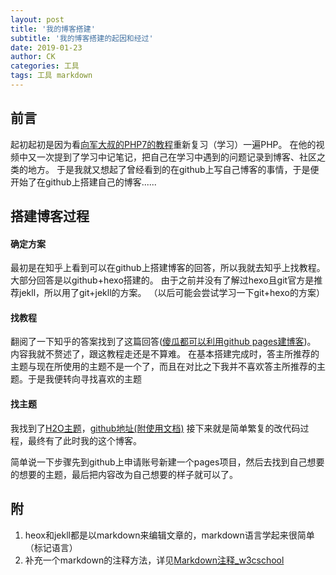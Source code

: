 ```yaml
---
layout: post
title: '我的博客搭建'
subtitle: '我的博客搭建的起因和经过'
date: 2019-01-23
author: CK
categories: 工具
tags: 工具 markdown
---
```


## 前言
起初起初是因为看[向军大叔的PHP7的教程](https://www.bilibili.com/video/av38048550)重新复习（学习）一遍PHP。
在他的视频中又一次提到了学习中记笔记，把自己在学习中遇到的问题记录到博客、社区之类的地方。
于是我就又想起了曾经看到的在github上写自己博客的事情，于是便开始了在github上搭建自己的博客......

## 搭建博客过程
#### 确定方案
最初是在知乎上看到可以在github上搭建博客的回答，所以我就去知乎上找教程。
大部分回答是以github+hexo搭建的。
由于之前并没有了解过hexo且git官方是推荐jekll，所以用了git+jekll的方案。
（以后可能会尝试学习一下git+hexo的方案）

#### 找教程
翻阅了一下知乎的答案找到了这篇回答\([傻瓜都可以利用github pages建博客](http://cyzus.github.io/2015/06/21/github-build-blog/)\)。
内容我就不赘述了，跟这教程走还是不算难。
在基本搭建完成时，答主所推荐的主题与现在所使用的主题不是一个了，而且在对比之下我并不喜欢答主所推荐的主题。于是我便转向寻找喜欢的主题

#### 找主题
我找到了[H2O主题](http://liaokeyu.com/)，[github地址(附使用文档)](https://github.com/kaeyleo/jekyll-theme-H2O)
接下来就是简单繁复的改代码过程，最终有了此时我的这个博客。 

简单说一下步骤先到github上申请账号新建一个pages项目，然后去找到自己想要的想要的主题，最后把内容改为自己想要的样子就可以了。


## 附
1. heox和jekll都是以markdown来编辑文章的，markdown语言学起来很简单（标记语言）
2. 补充一个markdown的注释方法，详见[Markdown注释_w3cschool](https://www.w3cschool.cn/lme/q92a1srq.html)
